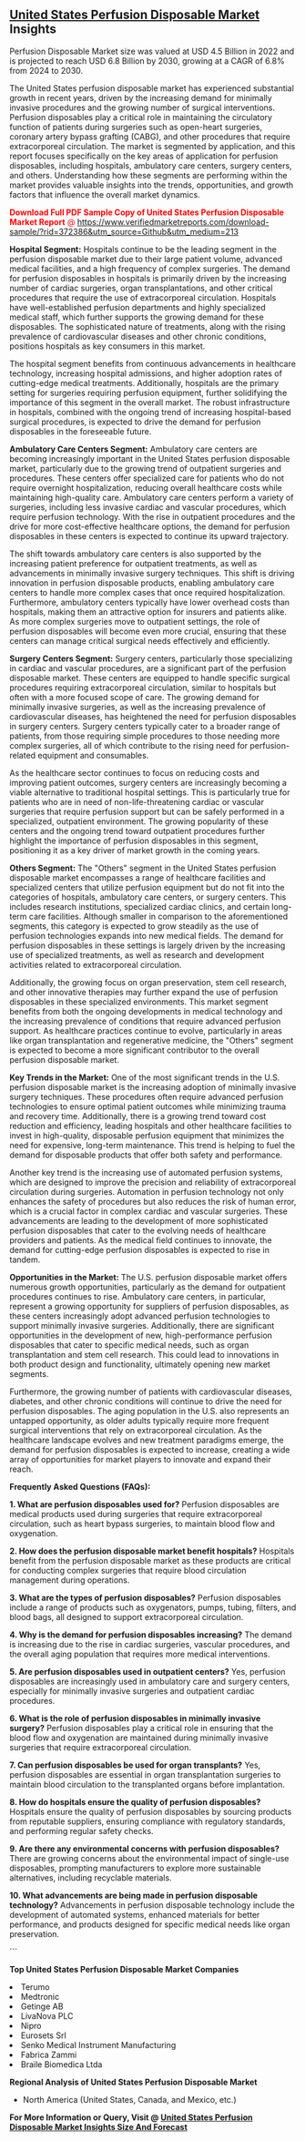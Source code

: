 <h2><a href="https://www.verifiedmarketreports.com/download-sample/?rid=372386&amp;utm_source=Github&amp;utm_medium=213" target="_blank">United States Perfusion Disposable Market</a> Insights</h2><p>Perfusion Disposable Market size was valued at USD 4.5 Billion in 2022 and is projected to reach USD 6.8 Billion by 2030, growing at a CAGR of 6.8% from 2024 to 2030.</p><p><p>The United States perfusion disposable market has experienced substantial growth in recent years, driven by the increasing demand for minimally invasive procedures and the growing number of surgical interventions. Perfusion disposables play a critical role in maintaining the circulatory function of patients during surgeries such as open-heart surgeries, coronary artery bypass grafting (CABG), and other procedures that require extracorporeal circulation. The market is segmented by application, and this report focuses specifically on the key areas of application for perfusion disposables, including hospitals, ambulatory care centers, surgery centers, and others. Understanding how these segments are performing within the market provides valuable insights into the trends, opportunities, and growth factors that influence the overall market dynamics. <p><span class=""><span style="color: #ff0000;"><strong>Download Full PDF Sample Copy of United States Perfusion Disposable Market Report</strong> @ </span><a href="https://www.verifiedmarketreports.com/download-sample/?rid=372386&amp;utm_source=Github&amp;utm_medium=213" target="_blank">https://www.verifiedmarketreports.com/download-sample/?rid=372386&amp;utm_source=Github&amp;utm_medium=213</a></span></p></p><p><strong>Hospital Segment:</strong> Hospitals continue to be the leading segment in the perfusion disposable market due to their large patient volume, advanced medical facilities, and a high frequency of complex surgeries. The demand for perfusion disposables in hospitals is primarily driven by the increasing number of cardiac surgeries, organ transplantations, and other critical procedures that require the use of extracorporeal circulation. Hospitals have well-established perfusion departments and highly specialized medical staff, which further supports the growing demand for these disposables. The sophisticated nature of treatments, along with the rising prevalence of cardiovascular diseases and other chronic conditions, positions hospitals as key consumers in this market.<p>The hospital segment benefits from continuous advancements in healthcare technology, increasing hospital admissions, and higher adoption rates of cutting-edge medical treatments. Additionally, hospitals are the primary setting for surgeries requiring perfusion equipment, further solidifying the importance of this segment in the overall market. The robust infrastructure in hospitals, combined with the ongoing trend of increasing hospital-based surgical procedures, is expected to drive the demand for perfusion disposables in the foreseeable future.</p><p><strong>Ambulatory Care Centers Segment:</strong> Ambulatory care centers are becoming increasingly important in the United States perfusion disposable market, particularly due to the growing trend of outpatient surgeries and procedures. These centers offer specialized care for patients who do not require overnight hospitalization, reducing overall healthcare costs while maintaining high-quality care. Ambulatory care centers perform a variety of surgeries, including less invasive cardiac and vascular procedures, which require perfusion technology. With the rise in outpatient procedures and the drive for more cost-effective healthcare options, the demand for perfusion disposables in these centers is expected to continue its upward trajectory.<p>The shift towards ambulatory care centers is also supported by the increasing patient preference for outpatient treatments, as well as advancements in minimally invasive surgery techniques. This shift is driving innovation in perfusion disposable products, enabling ambulatory care centers to handle more complex cases that once required hospitalization. Furthermore, ambulatory centers typically have lower overhead costs than hospitals, making them an attractive option for insurers and patients alike. As more complex surgeries move to outpatient settings, the role of perfusion disposables will become even more crucial, ensuring that these centers can manage critical surgical needs effectively and efficiently.</p><p><strong>Surgery Centers Segment:</strong> Surgery centers, particularly those specializing in cardiac and vascular procedures, are a significant part of the perfusion disposable market. These centers are equipped to handle specific surgical procedures requiring extracorporeal circulation, similar to hospitals but often with a more focused scope of care. The growing demand for minimally invasive surgeries, as well as the increasing prevalence of cardiovascular diseases, has heightened the need for perfusion disposables in surgery centers. Surgery centers typically cater to a broader range of patients, from those requiring simple procedures to those needing more complex surgeries, all of which contribute to the rising need for perfusion-related equipment and consumables.<p>As the healthcare sector continues to focus on reducing costs and improving patient outcomes, surgery centers are increasingly becoming a viable alternative to traditional hospital settings. This is particularly true for patients who are in need of non-life-threatening cardiac or vascular surgeries that require perfusion support but can be safely performed in a specialized, outpatient environment. The growing popularity of these centers and the ongoing trend toward outpatient procedures further highlight the importance of perfusion disposables in this segment, positioning it as a key driver of market growth in the coming years.</p><p><strong>Others Segment:</strong> The "Others" segment in the United States perfusion disposable market encompasses a range of healthcare facilities and specialized centers that utilize perfusion equipment but do not fit into the categories of hospitals, ambulatory care centers, or surgery centers. This includes research institutions, specialized cardiac clinics, and certain long-term care facilities. Although smaller in comparison to the aforementioned segments, this category is expected to grow steadily as the use of perfusion technologies expands into new medical fields. The demand for perfusion disposables in these settings is largely driven by the increasing use of specialized treatments, as well as research and development activities related to extracorporeal circulation.<p>Additionally, the growing focus on organ preservation, stem cell research, and other innovative therapies may further expand the use of perfusion disposables in these specialized environments. This market segment benefits from both the ongoing developments in medical technology and the increasing prevalence of conditions that require advanced perfusion support. As healthcare practices continue to evolve, particularly in areas like organ transplantation and regenerative medicine, the "Others" segment is expected to become a more significant contributor to the overall perfusion disposable market.</p><p><strong>Key Trends in the Market:</strong> One of the most significant trends in the U.S. perfusion disposable market is the increasing adoption of minimally invasive surgery techniques. These procedures often require advanced perfusion technologies to ensure optimal patient outcomes while minimizing trauma and recovery time. Additionally, there is a growing trend toward cost reduction and efficiency, leading hospitals and other healthcare facilities to invest in high-quality, disposable perfusion equipment that minimizes the need for expensive, long-term maintenance. This trend is helping to fuel the demand for disposable products that offer both safety and performance.<p>Another key trend is the increasing use of automated perfusion systems, which are designed to improve the precision and reliability of extracorporeal circulation during surgeries. Automation in perfusion technology not only enhances the safety of procedures but also reduces the risk of human error, which is a crucial factor in complex cardiac and vascular surgeries. These advancements are leading to the development of more sophisticated perfusion disposables that cater to the evolving needs of healthcare providers and patients. As the medical field continues to innovate, the demand for cutting-edge perfusion disposables is expected to rise in tandem.</p><p><strong>Opportunities in the Market:</strong> The U.S. perfusion disposable market offers numerous growth opportunities, particularly as the demand for outpatient procedures continues to rise. Ambulatory care centers, in particular, represent a growing opportunity for suppliers of perfusion disposables, as these centers increasingly adopt advanced perfusion technologies to support minimally invasive surgeries. Additionally, there are significant opportunities in the development of new, high-performance perfusion disposables that cater to specific medical needs, such as organ transplantation and stem cell research. This could lead to innovations in both product design and functionality, ultimately opening new market segments.<p>Furthermore, the growing number of patients with cardiovascular diseases, diabetes, and other chronic conditions will continue to drive the need for perfusion disposables. The aging population in the U.S. also represents an untapped opportunity, as older adults typically require more frequent surgical interventions that rely on extracorporeal circulation. As the healthcare landscape evolves and new treatment paradigms emerge, the demand for perfusion disposables is expected to increase, creating a wide array of opportunities for market players to innovate and expand their reach.</p><p><strong>Frequently Asked Questions (FAQs):</strong></p><p><strong>1. What are perfusion disposables used for?</strong> Perfusion disposables are medical products used during surgeries that require extracorporeal circulation, such as heart bypass surgeries, to maintain blood flow and oxygenation.</p><p><strong>2. How does the perfusion disposable market benefit hospitals?</strong> Hospitals benefit from the perfusion disposable market as these products are critical for conducting complex surgeries that require blood circulation management during operations.</p><p><strong>3. What are the types of perfusion disposables?</strong> Perfusion disposables include a range of products such as oxygenators, pumps, tubing, filters, and blood bags, all designed to support extracorporeal circulation.</p><p><strong>4. Why is the demand for perfusion disposables increasing?</strong> The demand is increasing due to the rise in cardiac surgeries, vascular procedures, and the overall aging population that requires more medical interventions.</p><p><strong>5. Are perfusion disposables used in outpatient centers?</strong> Yes, perfusion disposables are increasingly used in ambulatory care and surgery centers, especially for minimally invasive surgeries and outpatient cardiac procedures.</p><p><strong>6. What is the role of perfusion disposables in minimally invasive surgery?</strong> Perfusion disposables play a critical role in ensuring that the blood flow and oxygenation are maintained during minimally invasive surgeries that require extracorporeal circulation.</p><p><strong>7. Can perfusion disposables be used for organ transplants?</strong> Yes, perfusion disposables are essential in organ transplantation surgeries to maintain blood circulation to the transplanted organs before implantation.</p><p><strong>8. How do hospitals ensure the quality of perfusion disposables?</strong> Hospitals ensure the quality of perfusion disposables by sourcing products from reputable suppliers, ensuring compliance with regulatory standards, and performing regular safety checks.</p><p><strong>9. Are there any environmental concerns with perfusion disposables?</strong> There are growing concerns about the environmental impact of single-use disposables, prompting manufacturers to explore more sustainable alternatives, including recyclable materials.</p><p><strong>10. What advancements are being made in perfusion disposable technology?</strong> Advancements in perfusion disposable technology include the development of automated systems, enhanced materials for better performance, and products designed for specific medical needs like organ preservation.</p>```</p><p><strong>Top United States Perfusion Disposable Market Companies</strong></p><div data-test-id=""><p><li>Terumo</li><li> Medtronic</li><li> Getinge AB</li><li> LivaNova PLC</li><li> Nipro</li><li> Eurosets Srl</li><li> Senko Medical Instrument Manufacturing</li><li> Fabrica Zammi</li><li> Braile Biomedica Ltda</li></p><div><strong>Regional Analysis of&nbsp;United States Perfusion Disposable Market</strong></div><ul><li dir="ltr"><p dir="ltr">North America&nbsp;(United States, Canada, and Mexico, etc.)</p></li></ul><p><strong>For More Information or Query, Visit @&nbsp;</strong><strong><a href="https://www.verifiedmarketreports.com/product/perfusion-disposable-market/?utm_source=Github&amp;utm_medium=213" target="_blank">United States Perfusion Disposable Market Insights Size And Forecast</a></strong></p></div>
